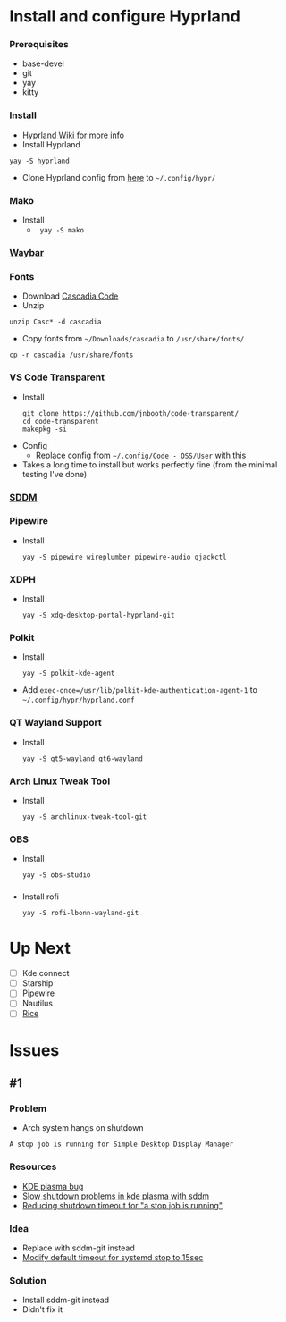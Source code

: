 # Install and configure Hyprland

### Prerequisites
- base-devel
- git
- yay
- kitty

### Install
- [Hyprland Wiki for more info](https://wiki.hyprland.org/)
- Install Hyprland
```
yay -S hyprland
```
- Clone Hyprland config from [here]() to ```~/.config/hypr/```

### Mako
- Install
    - ``` yay -S mako```

### [Waybar](https://github.com/zooboo44/boilerplates/tree/master/arch/waybar)

### Fonts
- Download [Cascadia Code](https://github.com/ryanoasis/nerd-fonts/releases/download/v2.3.3/CascadiaCode.zip)
- Unzip
```
unzip Casc* -d cascadia
```
- Copy fonts from ```~/Downloads/cascadia``` to ```/usr/share/fonts/```
```
cp -r cascadia /usr/share/fonts
```

### VS Code Transparent
- Install
    ```
    git clone https://github.com/jnbooth/code-transparent/
    cd code-transparent
    makepkg -si
    ```
- Config
    - Replace config from ```~/.config/Code - OSS/User``` with [this](https://github.com/zooboo44/boilerplates/tree/master/arch/vscode-transparent)
- Takes a long time to install but works perfectly fine (from the minimal testing I've done)

### [SDDM](https://zooboo44.github.io/posts/arch/)

### Pipewire
- Install
    ```
    yay -S pipewire wireplumber pipewire-audio qjackctl
    ```

### XDPH
- Install
    ```
    yay -S xdg-desktop-portal-hyprland-git
    ```

### Polkit
- Install
    ```
    yay -S polkit-kde-agent
    ```
- Add ```exec-once=/usr/lib/polkit-kde-authentication-agent-1``` to ```~/.config/hypr/hyprland.conf```

### QT Wayland Support
- Install
    ```
    yay -S qt5-wayland qt6-wayland
    ```

### Arch Linux Tweak Tool
- Install
    ```
    yay -S archlinux-tweak-tool-git
    ```

### OBS
- Install
    ```
    yay -S obs-studio
    ```

###
- Install rofi
    ```
    yay -S rofi-lbonn-wayland-git
    ```

# Up Next
- [ ] Kde connect
- [ ] Starship
- [ ] Pipewire
- [ ] Nautilus
- [ ] [Rice](https://www.reddit.com/r/unixporn/comments/105mdur/hyprland_frosted_glass_everywhere/)

# Issues

## #1
### Problem
- Arch system hangs on shutdown
```
A stop job is running for Simple Desktop Display Manager
```

### Resources
- [KDE plasma bug](https://bugs.kde.org/show_bug.cgi?id=449630)
- [Slow shutdown problems in kde plasma with sddm](https://github.com/sddm/sddm/issues/1476)
- [Reducing shutdown timeout for "a stop job is running"](https://github.com/sddm/sddm/issues/1476)

### Idea
- Replace with sddm-git instead
- [Modify default timeout for systemd stop to 15sec](https://unix.stackexchange.com/questions/328317/reducing-shutdown-timeout-for-a-stop-job-is-running)


### Solution
- Install sddm-git instead
- Didn't fix it